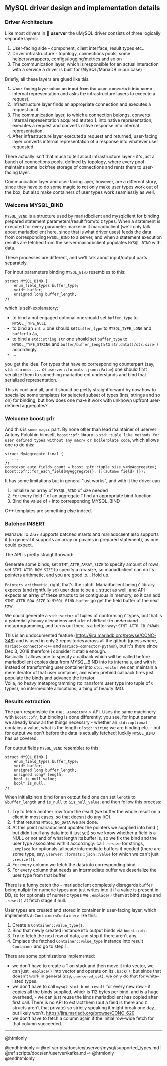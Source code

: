 ## MySQL driver design and implementation details 

### Driver Architecture
Like most drivers in 🐙 **userver** the uMySQL driver consists of three logically
separate layers:
1. User-facing side - component, client interface, result types etc..
2. Driver infrastructure - topology, connections pools, some
   helpers/wrappers, configs/logging/metrics and so on
3. The communication layer, which is responsible for an actual interaction
   with a service a driver is built for (MySQL/MariaDB in our case)

Briefly, all these layers are glued like this:
1. User-facing layer takes an input from the user, converts it into some
   internal representation and asks the infrastructure layers to execute a
   request.
2. Infrastructure layer finds an appropriate connection and executes a
   request on it.
3. The communication layer, to which a connection belongs, converts internal
   representation acquired at step 1. into native representation, executes a
   request and converts native response into internal representation.
4. After infrastructure layer executed a request and returned,
   user-facing layer converts internal representation of a response into
   whatever user requested.

There actually isn't that much to tell about infrastructure layer - it's
just a bunch of connections pools, defined by topology, where every pool
maintains some lockfree storage of connections and rents them to user-facing
layer.

Communication layer and user-facing layer, however, are a different
story, since they have to do some magic to not only make user types work out
of the box, but also make containers of user types work seamlessly as well.

### Welcome MYSQL_BIND
`MYSQL_BIND` is a structure used by mariadbclient and mysqlclient for
binding prepared statement parameters/result from/to `C` types. When a
statement is executed for every parameter marker in it mariadbclient (we'll
only talk about mariadbclient here, since that is what driver uses) feeds
the data from corresponding `MYSQL_BIND` to a server, and when a statement
execution results are fetched from the server mariadbclient populates
`MYSQL_BIND` with data.

These processes are different, and we'll talk about input/output parts
separately.

For input parameters binding `MYSQL_BIND` resembles to this:
```
struct MYSQL_BIND {
    enum_field_types buffer_type;
    void* buffer;
    unsigned long buffer_length;
};
```
which is self-explanatory; <br>
* to bind a not engaged optional one should set `buffer_type` to
  `MYSQL_TYPE_NULL`
* to bind an `int a` one should set `buffer_type` to `MYSQL_TYPE_LONG` and
  `buffer` to `&a`, <br>
* to bind a `std::string str` one should set `buffer_type` to
  `MYSQL_TYPE_STRING` and `buffer/buffer_length` to `str.data()/str.size()`
  accordingly
* ...

you get the idea. For types that have no corresponding counterpart (say,
`std::chrono::...` or `userver::formats::json::Value`) one should first serialize
them to something mariadbclient understands and bind that serialized
representation.

This is cool and all, and it should be pretty straightforward by now how to
specialize some templates for selected subset of types (ints, strings and so
on) for binding, but how does one make it work with unknown upfront
user-defined aggregates?

### Welcome boost::pfr
And this is `some magic` part. By none other than lead maintainer of userver
Antony Polukhin himself,
`boost::pfr` library is `std::tuple like methods for user defined types
without any macro or boilerplate code`, which allows one to do this:
```
struct MyAggregate final {
   ...
};
constexpr auto fields_count = boost::pfr::tuple_size_v<MyAggregate>;
boost::pfr::for_each_field(MyAggregate{}, [](auto&& field) {});
```
It has some limitations but in general "just works", and with it the driver
can
1. Initialize an array of `MYSQL_BIND` of size needed
2. For every field `F` of an aggregate `T` find an appropriate bind function
3. Bind the value of `F` into corresponding MYSQL_BIND

C++ templates are something else indeed.

### Batched INSERT
MariaDB 10.2.6+ supports batched inserts and mariadbclient also supports it
(in general it supports an array or params in prepared statement), as one
could expect.

The API is pretty straightforward:

Generate some binds, set `STMT_ATTR_ARRAY_SIZE` to specify amount of rows,
set `STMT_ATTR_ROW_SIZE` to specify a row size, so mariadbclient can do its
pointers arithmetic, and you are good to... Hold up.

`Pointers arithmetic`, right, that's the catch. Mariadbclient being `C`
library expects (and rightfully so) user data to be a `C` struct as well,
and API expects an array of these structs to be contiguous in memory,
so it can add `STMT_ATTR_ROW_SIZE` to `MYSQL_BIND.buffer` go get the field
buffer of the next row.

We could generate a `std::vector` of tuples of conforming `C` types, but
that is a potentially heavy allocations and a lot of difficult to understand
metaprogramming, and turns out there is a better way:
`STMT_ATTR_CB_PARAM`.

This is an undocumented feature (https://jira.mariadb.org/browse/CONC-348)
and is used in only 2 repositories across all the github (guess where,
`mariadb-connector-c++` and `mariadb-connector-python`), but it's there
since Dec 3, 2018 therefore i consider it stable enough.<br> Basically it
allows one to specify a callback which will be called before mariadbclient
copies data from MYSQL_BIND into its internals, and with it instead of
transforming user container into `std::vector` we can maintain a mere
iterator of that user container, and when prebind callback fires just
populate the binds and advance the iterator. <br> Voila, no heavy
metaprogramming (to transform user type into tuple of `C` types), no
intermediate allocations; a thing of beauty IMO.

### Results extraction
The part responsible for that `.AsVector<T>` API. Uses the same machinery
with `boost::pfr`, but binding is done differently: you see, for input
params we already know all the things necessary - whether an `std::optional`
contains a value, what is the length of `std::string` we are binding etc. -
but for output we don't before the data is actually fetched; luckily
`MYSQL_BIND` has us covered.

For output fields `MYSQL_BIND` resembles to this:
```
struct MYSQL_BIND {
    enum_field_types buffer_type;
    void* buffer;
    unsigned long buffer_length;
    unsigned long* length;
    bool is_null_value;
    bool* is_null;
};
```
When initializing a bind for an output field one can set `length` to
`&buffer_length` and `is_null` to `&is_null_value`, and then follow this
process:
1. Try to fetch another row from the result (we buffer the whole result on a
   client in most cases, so that doesn't do any I/O).
2. If that returns `MYSQL_NO_DATA` we are done.
3. At this point mariadbclient updated the pointers we supplied into bind (
   but didn't pull any data into it just yet) so we know whether a field is a
   NULL or not and of what length its buffer is, so we fix the bind and the
   user type associated with it accordingly: call `.resize` for strings,
   `.emplace` for optionals, allocate intermediate buffers if needed (there are
   some type, say, `userver::formats::json::Value` for which we can't just `.resize()`).
4. For every column we fetch the data into corresponding bind.
5. For every column that needs an intermediate buffer we deserialize the
   user type from that buffer.

There is a funny catch tho - mariadbclient completely disregards `buffer`
being nullptr for numeric types and just writes into it if a value is
present in DB, so for optionals of numeric types we
`.emplace()` them at bind stage and `.reset()` at fetch stage if null.

User types are created and stored in container in user-facing layer, which
implements `AsContainer<Container>` like this:
1. Create a `Container::value_type{}`.
2. Bind that newly created instance into output binds via `boost::pfr`.
3. Try to fetch the next row of data, and stop if there aren't any.
4. Emplace the fetched `Container::value_type` instance into result
   `Container` and go to step 1.

There are some optimizations implemented:
* we don't have to create a `T` on stack and then move it into vector, we
  can just `.emplace()` into vector and operate on its `.back()`; but since
  that doesn't work in general (say, `unordered_set`), we only do that for
  white-listed types.
* we don't have to call `mysql_stmt_bind_result` for every new row - it
  copies all the binds supplied, which is 112 bytes per bind, and is a huge
  overhead, - we can just reuse the binds mariadbclient has copied after first
  call. There is no API to extract them (but a field is there and `C` structs
  aren't that private) so strictly speaking it might break one day... but
  likely won't. https://jira.mariadb.org/browse/CONC-620
* we don't have to fetch a column again if the initial row-wide fetch for
  that column succeeded.


----------

@htmlonly <div class="bottom-nav"> @endhtmlonly
⇦ @ref scripts/docs/en/userver/mysql/supported_types.md | @ref scripts/docs/en/userver/kafka.md ⇨
@htmlonly </div> @endhtmlonly
